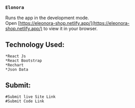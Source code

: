### `Elonora`

Runs the app in the development mode.\
Open [https://eleonora-shop.netlify.app/](https://eleonora-shop.netlify.app/) to view it in your browser.

## Technology Used: 
    *React Js 
    *React Bootstrap
    *Rechart
    *Json Data
## Submit:
    #Submit live Site Link
    #Submit Code Link